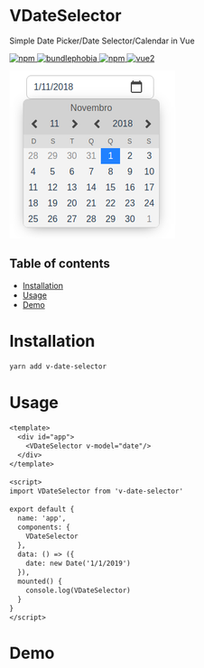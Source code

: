 # VDateSelector
Simple Date Picker/Date Selector/Calendar in Vue

[
![npm](https://img.shields.io/npm/v/v-date-selector.svg)
![bundlephobia](https://img.shields.io/bundlephobia/minzip/v-multi-select.svg?style=flat)
![npm](https://img.shields.io/npm/dm/v-date-selector.svg)
](https://www.npmjs.com/package/v-date-selector)
[![vue2](https://img.shields.io/badge/vue-2.x-brightgreen.svg)](https://vuejs.org/)

![](.demo.png)

## Table of contents
- [Installation](#installation)
- [Usage](#usage)
- [Demo](#demo)

# Installation
```bash
yarn add v-date-selector
```
# Usage
```vue
<template>
  <div id="app">
    <VDateSelector v-model="date"/>
  </div>
</template>

<script>
import VDateSelector from 'v-date-selector'

export default {
  name: 'app',
  components: {
    VDateSelector
  },
  data: () => ({
    date: new Date('1/1/2019')
  }),
  mounted() {
    console.log(VDateSelector)
  }
}
</script>
```

# Demo
<!-- Click here to view in Browser: [Vue Component (Multi Select/Double Select)]() -->
